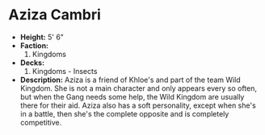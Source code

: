 
# Aziza Cambri

- **Height:** 5' 6"
- **Faction:** 
  1. Kingdoms
- **Decks:** 
  1. Kingdoms - Insects
- **Description:**
Aziza is a friend of Khloe's and part of the team Wild Kingdom. She is not a main character 
and only appears every so often, but when the Gang needs some help, the Wild Kingdom are usually 
there for their aid. Aziza also has a soft personality, except when she's in a battle, then she's
the complete opposite and is completely competitive. 


